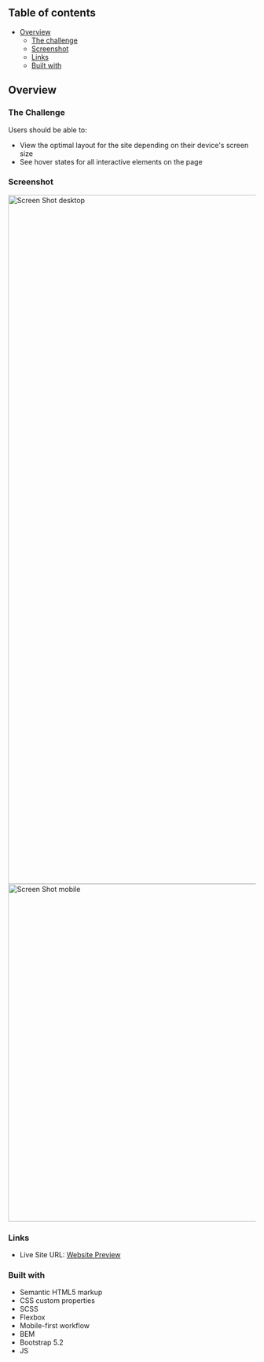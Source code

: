 ## Table of contents

- [Overview](#overview)
  - [The challenge](#the-challenge)
  - [Screenshot](#screenshot)
  - [Links](#links)
  - [Built with](#built-with)


## Overview

### The Challenge

Users should be able to:

- View the optimal layout for the site depending on their device's screen size
- See hover states for all interactive elements on the page

### Screenshot

<img width="1400" alt="Screen Shot desktop" src="https://user-images.githubusercontent.com/42332056/232166542-6da566dd-34eb-4147-821a-c07be4e331f5.png">
<img width="686" alt="Screen Shot mobile" src="https://user-images.githubusercontent.com/42332056/232166538-c99fbe1c-014f-4f3f-8ca9-4353719aaa04.png">

### Links

- Live Site URL: [Website Preview](https://6439d6901b10f40740524d3e--celadon-vacherin-1e3a0b.netlify.app)


### Built with

- Semantic HTML5 markup
- CSS custom properties
- SCSS
- Flexbox
- Mobile-first workflow
- BEM
- Bootstrap 5.2
- JS

